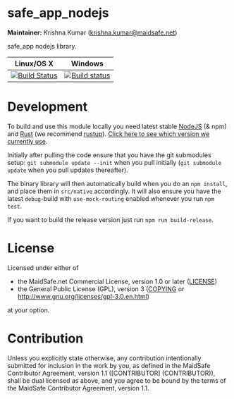 # safe_app_nodejs

**Maintainer:** Krishna Kumar (krishna.kumar@maidsafe.net)

safe_app nodejs library.

|Linux/OS X|Windows|
|:---:|:--------:|
|[![Build Status](https://travis-ci.org/maidsafe/safe-app-nodejs.svg?branch=master)](https://travis-ci.org/maidsafe/safe-app-nodejs)|[![Build status](https://ci.appveyor.com/api/projects/status/efktyecwydxrhs5d/branch/master?svg=true)](https://ci.appveyor.com/project/MaidSafe-QA/safe-app-nodejs/branch/master)|

# Development

To build and use this module locally you need latest stable [NodeJS](https://nodejs.org/en/) (& npm) and [Rust](https://www.rust-lang.org/en-US/) (we recommend [rustup](https://rustup.rs/)). [Click here to see which version we currently use](https://github.com/maidsafe/QA/blob/master/Documentation/Rust%20Style.md#rust-version).


Initially after pulling the code ensure that you have the git submodules setup: `git submodule update --init` when you pull initially (`git submodule update` when you pull updates thereafter). 

The binary library will then automatically build when you do an `npm install`, and place them in `src/native` accordingly. It will also ensure you have the latest `debug`-build  with `use-mock-routing` enabled whenever you run `npm test`.

If you want to build the release version just run `npm run build-release`.


# License

Licensed under either of

* the MaidSafe.net Commercial License, version 1.0 or later ([LICENSE](LICENSE))
* the General Public License (GPL), version 3 ([COPYING](COPYING) or http://www.gnu.org/licenses/gpl-3.0.en.html)

at your option.

# Contribution

Unless you explicitly state otherwise, any contribution intentionally submitted for inclusion in the
work by you, as defined in the MaidSafe Contributor Agreement, version 1.1 ([CONTRIBUTOR]
(CONTRIBUTOR)), shall be dual licensed as above, and you agree to be bound by the terms of the
MaidSafe Contributor Agreement, version 1.1.
